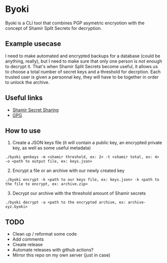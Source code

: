 # Byoki
Byoki is a CLI tool that combines PGP asymetric encryotion with the concept of Shamir Split Secrets for decryption.

## Example usecase
I need to make automated and encrypted backups for a database (could be anything, really), but I need to make sure that only one person is not enough to decrypt it.
That's when Shamir Split Secrets become useful, it allows us to choose a total number of secret keys and a threshold for decrption. Each trusted user is given a personnal key, they will have to be together in order to unlock the archive.

## Useful links
- [Shamir Secret Sharing](https://en.wikipedia.org/wiki/Shamir%27s_Secret_Sharing)
- [GPG](https://en.wikipedia.org/wiki/GNU_Privacy_Guard)

## How to use
1. Create a JSON keys file (it will contain a public key, an encrypted private key, as well as some useful metadata)
```
./byoki genkeys -m <shamir threshold, ex: 2> -t <shamir total, ex: 4> -o <path to output file, ex: keys.json>
```
2. Encrypt a file or an archive with our newly created key
```
./byoki encrypt -k <path to our keys file, ex: keys.json> -k <path to the file to encrypt, ex: archive.zip>
```
3. Decrypt our archive with the threshold amount of Shamir secrets
```
./byoki decrypt -a <path to the encrypted archive, ex: archive-xyz.byoki>
```

## TODO
- Clean up / reformat some code
- Add comments
- Create release
- Automate releases with github actions?
- Mirror this repo on my own server (just in case)
